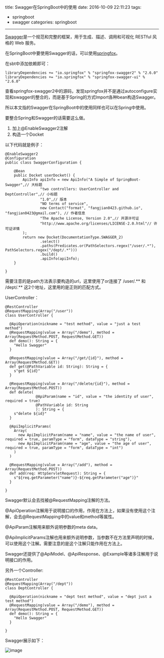 title: Swagger在SpringBoot中的使用
date: 2016-10-09 22:11:23
tags:
- springboot
- swagger
categories: springboot

----------------

[Swagger](http://swagger.io/)是一个规范和完整的框架，用于生成、描述、调用和可视化 RESTful 风格的 Web 服务。

在SpringBoot中要使用Swagger的话，可以使用[springfox](https://github.com/springfox/springfox)。

在sbt中添加依赖即可：

	libraryDependencies += "io.springfox" % "springfox-swagger2" % "2.6.0"
	libraryDependencies += "io.springfox" % "springfox-swagger-ui" % "2.6.0"
	
查看springfox-swagger2中的源码，发现springfox并不是通过autoconfigure实现和swagger的整合的，而是基于Spring的方式Import各种bean构造Swagger。

所以本文指的Swagger在SpringBoot中的使用同样也可以在Spring中使用。
	

<!--more-->
	
要整合Spring和Swagger的话需要这么做。

1. 加上@EnableSwagger2注解
2. 构造一个Docket

以下代码就是例子：


	@EnableSwagger2
    @Configuration
    public class SwaggerConfiguration {

        @Bean
        public Docket userDocket() {
            ApiInfo apiInfo = new ApiInfo("A Simple of SpringBoot-Swagger",// 大标题
                    "two controllers: UserController and DeptController",// 小标题
                    "1.0",// 版本
                    "NO terms of service",
                    new Contact("format", "fangjian0423.github.io", "fangjian0423@gmail.com"), // 作者信息
                    "The Apache License, Version 2.0",// 开源许可证
                    "http://www.apache.org/licenses/LICENSE-2.0.html"// 许可证详情
            );
            return new Docket(DocumentationType.SWAGGER_2)
                    .select()
                    .paths(Predicates.or(PathSelectors.regex("/user/.*"), PathSelectors.regex("/dept/.*")))
                    .build()
                    .apiInfo(apiInfo);
        }

    }
    
需要注意的是path方法表示要构造的url，这里使用了or连接了 /user/.\** 和 /dept/.\** 这2个地址，这里用的是正则的匹配方式。

UserController：


	@RestController
    @RequestMapping(Array("/user"))
    class UserController {

      @ApiOperation(nickname = "test method", value = "just a test method")
      @RequestMapping(value = Array("/demo"), method = Array(RequestMethod.POST, RequestMethod.GET))
      def demo(): String = {
        "Hello Swagger"
      }

      @RequestMapping(value = Array("/get/{id}"), method = Array(RequestMethod.GET))
      def get(@PathVariable id: String): String = {
        s"get ${id}"
      }

      @RequestMapping(value = Array("/delete/{id}"), method = Array(RequestMethod.POST))
      def delete(
                  @ApiParam(name = "id", value = "the identity of user", required = true)
                  @PathVariable id: String
                  ): String = {
        s"delete ${id}"
      }

      @ApiImplicitParams(
        Array(
          new ApiImplicitParam(name = "name", value = "the name of user", required = true, paramType = "form", dataType = "string"),
          new ApiImplicitParam(name = "age", value = "the age of user", required = true, paramType = "form", dataType = "int")
        )
      )
      
      @RequestMapping(value = Array("/add"), method = Array(RequestMethod.POST))
      def add(req: HttpServletRequest): String = {
        s"${req.getParameter("name")}-${req.getParameter("age")}"
      }

    }

Swagger默认会去找被@RequestMapping注解的方法。

@ApiOperation注解用于说明接口的作用，作用在方法上，如果没有使用这个注解，会去@RequestMapping中的value和method等属性。

@ApiParam注解用来额外说明参数的meta data。

@ApiImplicitParams注解也用来额外说明参数，当参数不在方法里声明的时候，可以使用这个注解。需要注意的是这个注解只能作用在方法上。


Swagger还提供了@ApiModel、@ApiResponse、@Example等诸多注解用于说明接口的作用。


另外一个Controller: 


    @RestController
    @RequestMapping(Array("/dept"))
    class DeptController {

      @ApiOperation(nickname = "dept test method", value = "dept just a test method")
      @RequestMapping(value = Array("/demo"), method = Array(RequestMethod.POST, RequestMethod.GET))
      def demo(): String = {
        "Hello Swagger"
      }

    }
    
    
Swagger展示如下：

![image](http://7x2wh6.com1.z0.glb.clouddn.com/swagger01.png)
